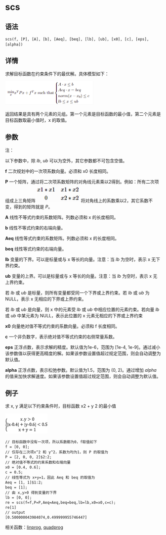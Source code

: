 # scs

## 语法

`scs(f, [P], [A], [b], [Aeq], [beq], [lb], [ub], [x0], [c], [eps],
[alpha])`

## 详情

求解目标函数在约束条件下的最优解。具体模型如下：

![image](../../images/scs01.png)

返回结果是具有两个元素的元组。第一个元素是目标函数的最小值，第二个元素是目标函数取最小值时，x 的取值。

## 参数

注：

以下参数中，除 *lb*, *ub* 可以为空外，其它参数都不可包含空值。

**f** 二次规划中的一次项系数向量。必须和 x0 长度相同。

**P** 一个矩阵，通过将二次项系数矩阵的对角线元素乘以2得到。例如：所有二次项组成上三角矩阵
![image](../../images/scs02.png)
 将对角线上的系数乘以2，其它系数不变，得到的矩阵就是 *P*。

**A** 线性不等式约束的系数矩阵。列数必须和 x 的长度相同。

**b** 线性不等式约束的右端向量。

**Aeq** 线性等式约束的系数矩阵。列数必须和 x 的长度相同。

**beq** 线性等式约束的右端向量。

**lb** 变量的下界。可以是标量或与 x 等长的向量。注意：当 *lb* 为空时，表示 x 无下界约束。

**ub** 变量的上界。可以是标量或与 x 等长的向量。注意：当 *lb* 为空时，表示 x 无上界约束。

若 *lb* 或 *ub* 是标量，则所有变量都受同一个下界或上界约束。若 *lb* 或 *ub* 为NULL，表示 x
无相应的下界或上界约束。

若 *lb* 或 *ub* 是向量，则 x 中的元素受 *lb* 或 *ub* 中相应位置的元素约束。若向量 *lb*
或 *ub* 中某元素为 NULL，表示此位置的 x 元素无相应的下界或上界约束

**x0** 向量绝对值不等式约束的系数向量。必须和 f 长度相同。

**c** 一个非负数字，表示绝对值不等式约束的右侧常量系数。

**eps** 正浮点数，表示求解的精度。默认值为1e-6，范围为 [1e-4,
1e-9]。通过减小该参数值以获得更高精度的解。如果该参数设置值超过规定范围，则会自动调整为默认值。

**alpha** 正浮点数，表示松弛参数。默认值为1.5，范围为 (0, 2)。通过增加 *alpha*
的值来加快求解速度。如果该参数设置值超过规定范围，则会自动调整为默认值。

## 例子

求 x, y 满足以下约束条件时，目标函数 x2 + y 2 的最小值

![image](../../images/scs03.png)

```
// 目标函数中没有一次项，所以系数都为0，f取值如下
f = [0, 0];
// 仅存在二次项x^2 和 y^2，系数为均为1，则 P 的取值为
P = [2, 0, 0, 2]$2:2;
// 绝对值不等式的约束系数和右端向量
x0 = [0.4, 0.6];
c = 0.5;
// 线性等式为 x+y=1，因此 Aeq 和 beq 的取值为
Aeq = [1, 1]$1:2;
beq = [1];
// 由 x,y>0 得到变量的下界
lb = [0, 0];
re = scs(f=f,P=P,Aeq=Aeq,beq=beq,lb=lb,x0=x0,c=c);
re[1]
// output
[0.500000043984074,0.499999955746447]
```

相关函数：[linprog](../l/linprog.md), [quadprog](../q/quadprog.md)

